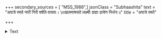 +++
secondary_sources = [ "MSS_1988",]
jsonClass = "Subhaashita"
text = "अपात्रे रमते नारी गिरौ वर्षति वासवः।  \nखलमाश्रयते लक्ष्मीः प्राज्ञः प्रायेण निर्धनः॥"
title = "अपात्रे रमते"

+++

<details><summary>Text</summary>

अपात्रे रमते नारी गिरौ वर्षति वासवः।  
खलमाश्रयते लक्ष्मीः प्राज्ञः प्रायेण निर्धनः॥
</details>
